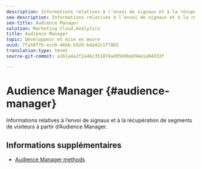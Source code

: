 ```yaml
---
description: Informations relatives à l’envoi de signaux et à la récupération de segments de visiteurs à partir d’Audience Manager.
seo-description: Informations relatives à l’envoi de signaux et à la récupération de segments de visiteurs à partir d’Audience Manager.
seo-title: Audience Manager
solution: Marketing Cloud,Analytics
title: Audience Manager
topic: Développeur et mise en œuvre
uuid: 7fa58ffb-ecc6-46bb-b920-bda42c1f78b5
translation-type: tm+mt
source-git-commit: a161a4a2f2a46c351874ad9569be694e1a04333f

---
```



# Audience Manager {#audience-manager}

Informations relatives à l’envoi de signaux et à la récupération de segments de visiteurs à partir d’Audience Manager.

## Informations supplémentaires

+ [Audience Manager methods](/help/universal-windows/audiencemgmt/audience-manager-methods.md)